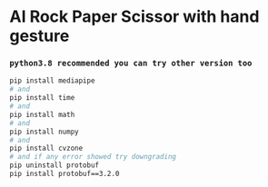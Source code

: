 # AI Rock Paper Scissor with hand gesture

### `python3.8 recommended you can try other version too`

```bash
pip install mediapipe
# and
pip install time
# and
pip install math
# and 
pip install numpy
# and
pip install cvzone
# and if any error showed try downgrading 
pip uninstall protobuf
pip install protobuf==3.2.0
```
